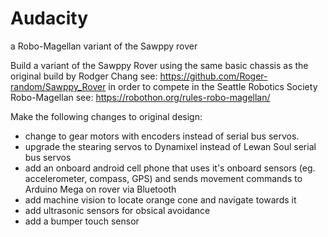 # Audacity
a Robo-Magellan variant of the Sawppy rover

Build a variant of the Sawppy Rover using the same basic chassis as the original build by Rodger Chang see: https://github.com/Roger-random/Sawppy_Rover in order to compete in the Seattle Robotics Society Robo-Magellan see: https://robothon.org/rules-robo-magellan/
<p>Make the following changes to original design:
<ul>
<li>change to gear motors with encoders instead of serial bus servos.
<li>upgrade the stearing servos to Dynamixel instead of Lewan Soul serial bus servos
<li>add an onboard android cell phone that uses it's onboard sensors (eg. accelerometer, compass, GPS) and sends movement commands to Arduino Mega on rover via Bluetooth
<li>add machine vision to locate orange cone and navigate towards it
<li>add ultrasonic sensors for obsical avoidance
<li>add a bumper touch sensor
</ul>
